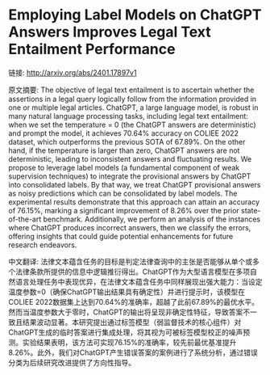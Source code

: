 # Employing Label Models on ChatGPT Answers Improves Legal Text Entailment Performance

链接: http://arxiv.org/abs/2401.17897v1

原文摘要:
The objective of legal text entailment is to ascertain whether the assertions
in a legal query logically follow from the information provided in one or
multiple legal articles. ChatGPT, a large language model, is robust in many
natural language processing tasks, including legal text entailment: when we set
the temperature = 0 (the ChatGPT answers are deterministic) and prompt the
model, it achieves 70.64% accuracy on COLIEE 2022 dataset, which outperforms
the previous SOTA of 67.89%. On the other hand, if the temperature is larger
than zero, ChatGPT answers are not deterministic, leading to inconsistent
answers and fluctuating results. We propose to leverage label models (a
fundamental component of weak supervision techniques) to integrate the
provisional answers by ChatGPT into consolidated labels. By that way, we treat
ChatGPT provisional answers as noisy predictions which can be consolidated by
label models. The experimental results demonstrate that this approach can
attain an accuracy of 76.15%, marking a significant improvement of 8.26% over
the prior state-of-the-art benchmark. Additionally, we perform an analysis of
the instances where ChatGPT produces incorrect answers, then we classify the
errors, offering insights that could guide potential enhancements for future
research endeavors.

中文翻译:
法律文本蕴含任务的目标是判定法律查询中的主张是否能够从单个或多个法律条款所提供的信息中逻辑推衍得出。ChatGPT作为大型语言模型在多项自然语言处理任务中表现优异，在法律文本蕴含任务中同样展现出强大能力：当设定温度参数=0（确保ChatGPT输出结果具有确定性）并进行提示时，该模型在COLIEE 2022数据集上达到70.64%的准确率，超越了此前67.89%的最优水平。然而当温度参数大于零时，ChatGPT的输出将呈现非确定性特征，导致答案不一致且结果波动显著。本研究提出通过标签模型（弱监督技术的核心组件）对ChatGPT生成的临时答案进行集成处理，将其视为可被标签模型校正的噪声预测。实验结果表明，该方法可实现76.15%的准确率，较先前最优基准提升8.26%。此外，我们对ChatGPT产生错误答案的案例进行了系统分析，通过错误分类为后续研究改进提供了方向性指导。
